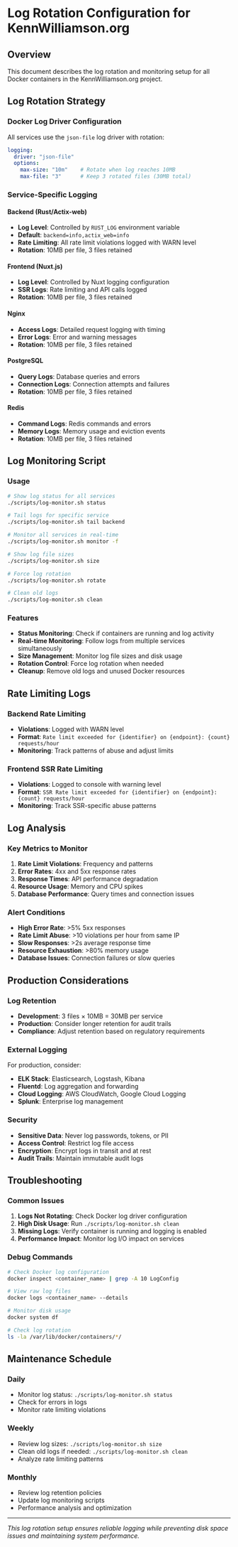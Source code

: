 # Log Rotation Configuration for KennWilliamson.org

## Overview
This document describes the log rotation and monitoring setup for all Docker containers in the KennWilliamson.org project.

## Log Rotation Strategy

### Docker Log Driver Configuration
All services use the `json-file` log driver with rotation:

```yaml
logging:
  driver: "json-file"
  options:
    max-size: "10m"    # Rotate when log reaches 10MB
    max-file: "3"      # Keep 3 rotated files (30MB total)
```

### Service-Specific Logging

#### Backend (Rust/Actix-web)
- **Log Level**: Controlled by `RUST_LOG` environment variable
- **Default**: `backend=info,actix_web=info`
- **Rate Limiting**: All rate limit violations logged with WARN level
- **Rotation**: 10MB per file, 3 files retained

#### Frontend (Nuxt.js)
- **Log Level**: Controlled by Nuxt logging configuration
- **SSR Logs**: Rate limiting and API calls logged
- **Rotation**: 10MB per file, 3 files retained

#### Nginx
- **Access Logs**: Detailed request logging with timing
- **Error Logs**: Error and warning messages
- **Rotation**: 10MB per file, 3 files retained

#### PostgreSQL
- **Query Logs**: Database queries and errors
- **Connection Logs**: Connection attempts and failures
- **Rotation**: 10MB per file, 3 files retained

#### Redis
- **Command Logs**: Redis commands and errors
- **Memory Logs**: Memory usage and eviction events
- **Rotation**: 10MB per file, 3 files retained

## Log Monitoring Script

### Usage
```bash
# Show log status for all services
./scripts/log-monitor.sh status

# Tail logs for specific service
./scripts/log-monitor.sh tail backend

# Monitor all services in real-time
./scripts/log-monitor.sh monitor -f

# Show log file sizes
./scripts/log-monitor.sh size

# Force log rotation
./scripts/log-monitor.sh rotate

# Clean old logs
./scripts/log-monitor.sh clean
```

### Features
- **Status Monitoring**: Check if containers are running and log activity
- **Real-time Monitoring**: Follow logs from multiple services simultaneously
- **Size Management**: Monitor log file sizes and disk usage
- **Rotation Control**: Force log rotation when needed
- **Cleanup**: Remove old logs and unused Docker resources

## Rate Limiting Logs

### Backend Rate Limiting
- **Violations**: Logged with WARN level
- **Format**: `Rate limit exceeded for {identifier} on {endpoint}: {count} requests/hour`
- **Monitoring**: Track patterns of abuse and adjust limits

### Frontend SSR Rate Limiting
- **Violations**: Logged to console with warning level
- **Format**: `SSR Rate limit exceeded for {identifier} on {endpoint}: {count} requests/hour`
- **Monitoring**: Track SSR-specific abuse patterns

## Log Analysis

### Key Metrics to Monitor
1. **Rate Limit Violations**: Frequency and patterns
2. **Error Rates**: 4xx and 5xx response rates
3. **Response Times**: API performance degradation
4. **Resource Usage**: Memory and CPU spikes
5. **Database Performance**: Query times and connection issues

### Alert Conditions
- **High Error Rate**: >5% 5xx responses
- **Rate Limit Abuse**: >10 violations per hour from same IP
- **Slow Responses**: >2s average response time
- **Resource Exhaustion**: >80% memory usage
- **Database Issues**: Connection failures or slow queries

## Production Considerations

### Log Retention
- **Development**: 3 files × 10MB = 30MB per service
- **Production**: Consider longer retention for audit trails
- **Compliance**: Adjust retention based on regulatory requirements

### External Logging
For production, consider:
- **ELK Stack**: Elasticsearch, Logstash, Kibana
- **Fluentd**: Log aggregation and forwarding
- **Cloud Logging**: AWS CloudWatch, Google Cloud Logging
- **Splunk**: Enterprise log management

### Security
- **Sensitive Data**: Never log passwords, tokens, or PII
- **Access Control**: Restrict log file access
- **Encryption**: Encrypt logs in transit and at rest
- **Audit Trails**: Maintain immutable audit logs

## Troubleshooting

### Common Issues
1. **Logs Not Rotating**: Check Docker log driver configuration
2. **High Disk Usage**: Run `./scripts/log-monitor.sh clean`
3. **Missing Logs**: Verify container is running and logging is enabled
4. **Performance Impact**: Monitor log I/O impact on services

### Debug Commands
```bash
# Check Docker log configuration
docker inspect <container_name> | grep -A 10 LogConfig

# View raw log files
docker logs <container_name> --details

# Monitor disk usage
docker system df

# Check log rotation
ls -la /var/lib/docker/containers/*/
```

## Maintenance Schedule

### Daily
- Monitor log status: `./scripts/log-monitor.sh status`
- Check for errors in logs
- Monitor rate limiting violations

### Weekly
- Review log sizes: `./scripts/log-monitor.sh size`
- Clean old logs if needed: `./scripts/log-monitor.sh clean`
- Analyze rate limiting patterns

### Monthly
- Review log retention policies
- Update log monitoring scripts
- Performance analysis and optimization

---

*This log rotation setup ensures reliable logging while preventing disk space issues and maintaining system performance.*
